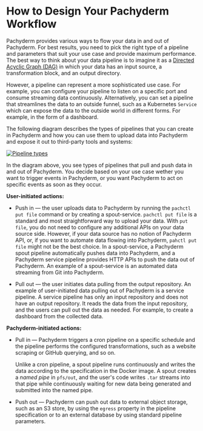 # How to Design Your Pachyderm Workflow

Pachyderm provides various ways to flow your data in and out of
Pachyderm. For best results, you need to pick the right type of
a pipeline and parameters that suit your use case and provide
maximum performance. The best way to think about your data pipeline
is to imagine it as a
[Directed Acyclic Graph (DAG)](https://en.wikipedia.org/wiki/Directed_acyclic_graph)
in which your data has an input source, a transformation block,
and an output directory.

However, a pipeline can represent a more sophisticated use case.
For example, you can configure your pipeline to listen on a specific
port and consume streaming data continuously. Alternatively, you can
set a pipeline that streamlines the data to an outside funnel, such
as a Kubernetes `Service` which can expose the data to the outside
world in different forms. For example, in the form of a dashboard.

The following diagram describes the types of pipelines that you
can create in Pachyderm and how you can use them to upload data into
Pachyderm and expose it out to third-party tools and systems:

[![Pipeline types](../../../assets/images/d_pipeline_select.svg)](../../../assets/images/d_pipeline_select.png)

In the diagram above, you see types of pipelines that pull and
push data in and out of Pachyderm. You decide based on your use
case wether you want to trigger events in Pachyderm, or you want
Pachyderm to act on specific events as soon as they occur.

**User-initiated actions:**

* Push in — the user uploads data to
  Pachyderm by running the `pachctl put file` command or by creating a
  spout-service. `pachctl put file` is a standard and most straightforward
  way to upload your data. With `put file`, you do not need to configure
  any additional APIs on your data source side. However, if your data
  source has no notion of Pachyderm API, or, if you want to automate
  data flowing into Pachyderm, `pahctl put file` might not be the best
  choice.
  In a spout-service, a Pachyderm spout pipeline automatically pushes
  data into Pachyderm, and a Pachyderm service pipeline provides
  HTTP APIs to push the data out of Pachyderm. An example of a
  spout-service is an automated data streaming from Git into Pachyderm.

* Pull out — the user initiates data pulling from the output repository.
  An example of user-initiated data pulling out of Pachyderm is a service
  pipeline. A service pipeline has only an input repository and does not
  have an output repository. It reads the data from the input repository,
  and the users can pull out the data as needed. For example, to create
  a dashboard from the collected data.

**Pachyderm-initiated actions:**

* Pull in — Pachyderm triggers a cron pipeline on a
  specific schedule and the pipeline performs the configured transformations,
  such as a website scraping or GitHub querying, and so on.

  Unlike a cron pipeline, a spout pipeline runs continuously and writes
  the data according to the specification in the Docker image. A spout
  creates a *named pipe* in `pfs/out`, and the user's code writes `.tar`
  streams into that pipe while continuously waiting for new data being
  generated and submitted into the named pipe.

* Push out — Pachyderm can push out data to external object storage,
  such as an S3 store, by using the `egress` property in the pipeline
  specification or to an external database by using standard pipeline
  parameters.
